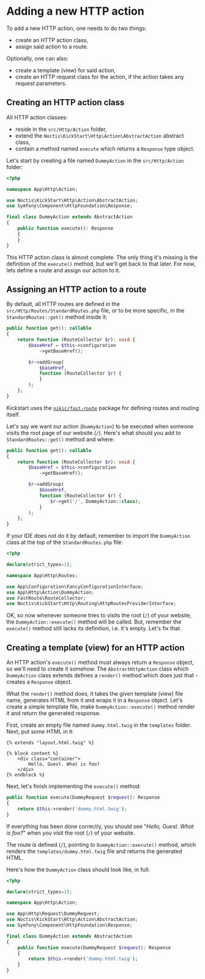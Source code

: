 # Adding a new HTTP action

To add a new HTTP action, one needs to do two things:

* create an HTTP action class,
* assign said action to a route.

Optionally, one can also:

* create a template (view) for said action,
* create an HTTP request class for the action, if the action takes any request parameters.

## Creating an HTTP action class

All HTTP action classes:

* reside in the `src/Http/Action` folder,
* extend the `Noctis\KickStart\Http\Action\AbstractAction` abstract class,
* contain a method named `execute` which returns a `Response` type object.

Let's start by creating a file named `DummyAction` in the `src/Http/Action` folder:

```php
<?php

namespace App\Http\Action;

use Noctis\KickStart\Http\Action\AbstractAction;
use Symfony\Component\HttpFoundation\Response;

final class DummyAction extends AbstractAction
{
    public function execute(): Response
    {
    }
}
```

This HTTP action class is almost complete. The only thing it's missing is the definition of the `execute()` method, but
we'll get back to that later. For now, lets define a route and assign our action to it.

## Assigning an HTTP action to a route

By default, all HTTP routes are defined in the `src/Http/Routes/StandardRoutes.php` file, or to be more specific, in the
`StandardRoutes::get()` method inside it:

```php
public function get(): callable
{
    return function (RouteCollector $r): void {
        $baseHref = $this->configuration
            ->getBaseHref();

        $r->addGroup(
            $baseHref,
            function (RouteCollector $r) {
            }
        );
    };
}
```

Kickstart uses the [`nikic/fast-route`](https://github.com/nikic/FastRoute) package for defining routes and routing itself.

Let's say we want our action (`DummyAction`) to be executed when someone visits the root page of our website (`/`).
Here's what should you add to `StandardRoutes::get()` method and where:

```php
public function get(): callable
{
    return function (RouteCollector $r): void {
        $baseHref = $this->configuration
            ->getBaseHref();

        $r->addGroup(
            $baseHref,
            function (RouteCollector $r) {
                $r->get('/', DummyAction::class);
            }
        );
    };
}
```

If your IDE does not do it by default, remember to import the `DummyAction` class at the top of the 
`StandardRoutes.php` file:

```php
<?php

declare(strict_types=1);

namespace App\Http\Routes;

use App\Configuration\FancyConfigurationInterface;
use App\Http\Action\DummyAction;
use FastRoute\RouteCollector;
use Noctis\KickStart\Http\Routing\HttpRoutesProviderInterface;
```

OK, so now whenever someone tries to visits the root (`/`) of your website, the `DummyAction::execute()` method will
be called. But, remember the `execute()` method still lacks its definition, i.e. it's empty. Let's fix that.

## Creating a template (view) for an HTTP action

An HTTP action's `execute()` method must always return a `Response` object, so we'll need to create it somehow. The
`AbstractHttpAction` class which `DummyAction` class extends defines a `render()` method which does just that - creates
a `Response` object.

What the `render()` method does, it takes the given template (view) file name, generates HTML from it and wraps it in a
`Response` object. Let's create a simple template file, make `DummyAction::execute()` method render it and return the
generated response.

First, create an empty file named `dummy.html.twig` in the `templates` folder. Next, put some HTML in it:

```twig
{% extends "layout.html.twig" %}

{% block content %}
    <div class="container">
        Hello, Guest. What is foo?
    </div>
{% endblock %}
```

Next, let's finish implementing the `execute()` method:

```php
public function execute(DummyRequest $request): Response
{
    return $this->render('dummy.html.twig');
}
```

If everything has been done correctly, you should see "_Hello, Guest. What is foo?_" when you visit the root (`/`) of
your website.

The route is defined (`/`), pointing to `DummyAction::execute()` method, which renders the `templates/dummy.html.twig`
file and returns the generated HTML.

Here's how the `DummyAction` class should look like, in full:

```php
<?php

declare(strict_types=1);

namespace App\Http\Action;

use App\Http\Request\DummyRequest;
use Noctis\KickStart\Http\Action\AbstractAction;
use Symfony\Component\HttpFoundation\Response;

final class DummyAction extends AbstractAction
{
    public function execute(DummyRequest $request): Response
    {
        return $this->render('dummy.html.twig');
    }
}
```
